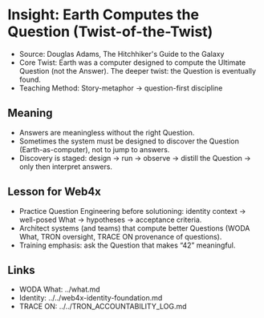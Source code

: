 # Insight: Earth Computes the Question (Twist-of-the-Twist)

- Source: Douglas Adams, The Hitchhiker's Guide to the Galaxy
- Core Twist: Earth was a computer designed to compute the Ultimate Question (not the Answer). The deeper twist: the Question is eventually found.
- Teaching Method: Story-metaphor → question-first discipline

## Meaning
- Answers are meaningless without the right Question.
- Sometimes the system must be designed to discover the Question (Earth-as-computer), not to jump to answers.
- Discovery is staged: design → run → observe → distill the Question → only then interpret answers.

## Lesson for Web4x
- Practice Question Engineering before solutioning: identity context → well-posed What → hypotheses → acceptance criteria.
- Architect systems (and teams) that compute better Questions (WODA What, TRON oversight, TRACE ON provenance of questions).
- Training emphasis: ask the Question that makes “42” meaningful.

## Links
- WODA What: ../what.md
- Identity: ../../web4x-identity-foundation.md
- TRACE ON: ../../TRON_ACCOUNTABILITY_LOG.md